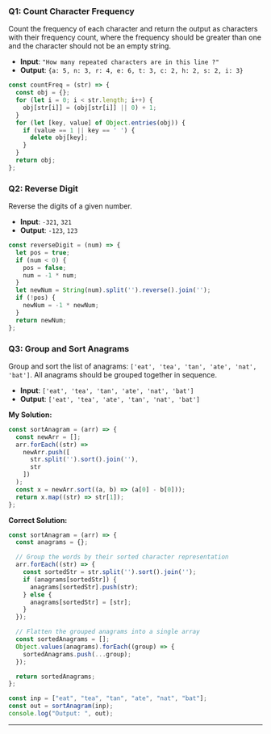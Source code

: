 ### Q1: Count Character Frequency

Count the frequency of each character and return the output as characters with their frequency count, where the frequency should be greater than one and the character should not be an empty string.

- **Input**: `"How many repeated characters are in this line ?"`
- **Output**: `{a: 5, n: 3, r: 4, e: 6, t: 3, c: 2, h: 2, s: 2, i: 3}`

```javascript
const countFreq = (str) => {
  const obj = {};
  for (let i = 0; i < str.length; i++) {
    obj[str[i]] = (obj[str[i]] || 0) + 1;
  }
  for (let [key, value] of Object.entries(obj)) {
    if (value == 1 || key == ' ') {
      delete obj[key];
    }
  }
  return obj;
};
```

### Q2: Reverse Digit

Reverse the digits of a given number.

- **Input**: `-321`, `321`
- **Output**: `-123`, `123`

```javascript
const reverseDigit = (num) => {
  let pos = true;
  if (num < 0) {
    pos = false;
    num = -1 * num;
  }
  let newNum = String(num).split('').reverse().join('');
  if (!pos) {
    newNum = -1 * newNum;
  }
  return newNum;
};
```

### Q3: Group and Sort Anagrams

Group and sort the list of anagrams: `['eat', 'tea', 'tan', 'ate', 'nat', 'bat']`. All anagrams should be grouped together in sequence.

- **Input**: `['eat', 'tea', 'tan', 'ate', 'nat', 'bat']`
- **Output**: `['eat', 'tea', 'ate', 'tan', 'nat', 'bat']`

**My Solution:**

```javascript
const sortAnagram = (arr) => {
  const newArr = [];
  arr.forEach((str) => 
    newArr.push([
      str.split('').sort().join(''),
      str
    ])
  );
  const x = newArr.sort((a, b) => (a[0] - b[0]));
  return x.map((str) => str[1]);
};
```

**Correct Solution:**

```javascript
const sortAnagram = (arr) => {
  const anagrams = {};

  // Group the words by their sorted character representation
  arr.forEach((str) => {
    const sortedStr = str.split('').sort().join('');
    if (anagrams[sortedStr]) {
      anagrams[sortedStr].push(str);
    } else {
      anagrams[sortedStr] = [str];
    }
  });

  // Flatten the grouped anagrams into a single array
  const sortedAnagrams = [];
  Object.values(anagrams).forEach((group) => {
    sortedAnagrams.push(...group);
  });

  return sortedAnagrams;
};

const inp = ["eat", "tea", "tan", "ate", "nat", "bat"];
const out = sortAnagram(inp);
console.log("Output: ", out);
```

---
